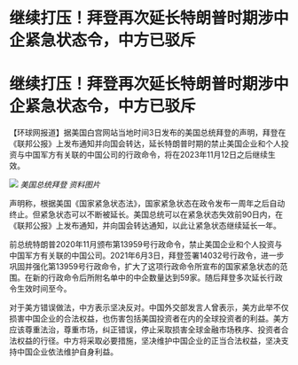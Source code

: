 # 继续打压！拜登再次延长特朗普时期涉中企紧急状态令，中方已驳斥

# 继续打压！拜登再次延长特朗普时期涉中企紧急状态令，中方已驳斥

【环球网报道】据美国白宫网站当地时间3日发布的美国总统拜登的声明，拜登在《联邦公报》上发布通知并向国会转达，延长特朗普时期的禁止美国企业和个人投资与中国军方有关联的中国公司的行政命令，将在2023年11月12日之后继续生效。

![](https://inews.gtimg.com/om_bt/Oh0s7_MRamHn8sY0UAr6FzpugU9XPnf3MwZ31Zy_Y5-DMAA/1000)
_美国总统拜登 资料图片_

声明称，根据美国《国家紧急状态法》，国家紧急状态在政令发布一周年之后自动终止。但紧急状态可以不断被延长。美国总统可以在紧急状态失效前90日内，在《联邦公报》上发布通知，并向国会转达通知，以此让紧急状态继续延长一年。

前总统特朗普2020年11月颁布第13959号行政命令，禁止美国企业和个人投资与中国军方有关联的中国公司。2021年6月3日，拜登签署14032号行政令，进一步巩固并强化第13959号行政命令，扩大了这项行政命令所宣布的国家紧急状态的范围。在新的行政命令后所附名单中的中企数量达到59家。随后拜登多次延长行政令生效时间至今。

对于美方错误做法，中方表示坚决反对。中国外交部发言人曾表示，美方此举不仅损害中国企业的合法权益，也伤害包括美国投资者在内的全球投资者的利益。美方应该尊重法治，尊重市场，纠正错误，停止采取损害全球金融市场秩序、投资者合法权益的行径。中方将采取必要措施，坚决维护中国企业的正当合法权益，坚决支持中国企业依法维护自身利益。

